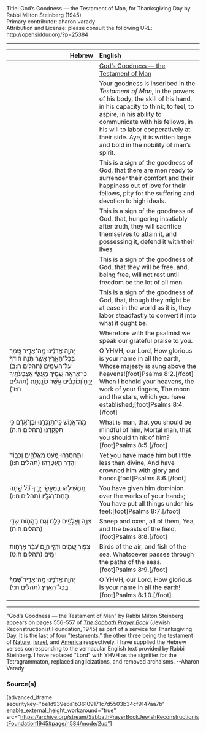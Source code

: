 <html>
<head></head>
<body>
Title: God’s Goodness — the Testament of Man, for Thanksgiving Day by Rabbi Milton Steinberg (1945)<br />
Primary contributor: aharon.varady<br />
Attribution and License: please consult the following URL: <a href="http://opensiddur.org/?p=25384">http://opensiddur.org/?p=25384</a>
<p />
<hr />

<table style="margin-left: auto;margin-right: auto;" class="draggable">
<thead><tr><th id="x" style="text-align: right;">Hebrew</th><th style="text-align: left;">English</th></tr></thead>
<tbody>
<tr><td style="vertical-align:top;" width="46%">
<div class="liturgy"><span lang="he">

</span></div></td>
 
<td style="vertical-align:top;" width="53%">
<div class="english">
<u>God’s Goodness — the Testament of Man</u>
</div></td></tr>


<tr><td style="vertical-align:top;" width="46%">
<div class="liturgy"><span lang="he">

</span></div></td>
 
<td style="vertical-align:top;" width="53%">
<div class="english">
Your goodness is inscribed in the <em>Testament of Man</em>, 
in the powers of his body, 
the skill of his hand, 
in his capacity to think, 
to feel, 
to aspire, 
in his ability to communicate with his fellows, 
in his will to labor cooperatively at their side. 
Aye, it is written large and bold in the nobility of man’s spirit.
</div></td></tr>


<tr><td style="vertical-align:top;" width="46%">
<div class="liturgy"><span lang="he">

</span></div></td>
 
<td style="vertical-align:top;" width="53%">
<div class="english">
This is a sign of the goodness of God, 
that there are men 
ready to surrender their comfort 
and their happiness 
out of love for their fellows, 
pity for the suffering 
and devotion to high ideals.
</div></td></tr>


<tr><td style="vertical-align:top;" width="46%">
<div class="liturgy"><span lang="he">

</span></div></td>
 
<td style="vertical-align:top;" width="53%">
<div class="english">
This is a sign of the goodness of God, 
that, hungering insatiably after truth, 
they will sacrifice themselves to attain it, 
and possessing it, defend it with their lives.
</div></td></tr>


<tr><td style="vertical-align:top;" width="46%">
<div class="liturgy"><span lang="he">

</span></div></td>
 
<td style="vertical-align:top;" width="53%">
<div class="english">
This is a sign of the goodness of God, 
that they will be free, 
and, being free, 
will not rest until freedom be the lot of all men.
</div></td></tr>


<tr><td style="vertical-align:top;" width="46%">
<div class="liturgy"><span lang="he">

</span></div></td>
 
<td style="vertical-align:top;" width="53%">
<div class="english">
This is a sign of the goodness of God, 
that, though they might be at ease in the world as it is, 
they labor steadfastly to convert it into what it ought be.
</div></td></tr>


<tr><td style="vertical-align:top;" width="46%">
<div class="liturgy"><span lang="he">

</span></div></td>
 
<td style="vertical-align:top;" width="53%">
<div class="english">
Wherefore with the psalmist we speak our grateful praise to you.
</div></td></tr>


<tr><td style="vertical-align:top;" width="46%">
<div class="liturgy"><span lang="he">
יְהוָ֤ה אֲדֹנֵ֗ינוּ 
מָֽה־אַדִּ֣יר שִׁ֭מְךָ בְּכָל־הָאָ֑רֶץ 
אֲשֶׁ֥ר תְּנָ֥ה ה֝וֹדְךָ֗ עַל־הַשָּׁמָֽיִם׃ <span class="citation">(תהלים ח:ב)</span>
כִּֽי־אֶרְאֶ֣ה שָׁ֭מֶיךָ מַעֲשֵׂ֣י אֶצְבְּעֹתֶ֑יךָ 
יָרֵ֥חַ וְ֝כוֹכָבִ֗ים אֲשֶׁ֣ר כּוֹנָֽנְתָּה׃ <span class="citation">(תהלים ח:ד)</span>
</span></div></td>
 
<td style="vertical-align:top;" width="53%">
<div class="english">
O YHVH, our Lord,
How glorious is your name in all the earth,
Whose majesty is sung above the heavens![foot]Psalms 8:2.[/foot]
When I behold your heavens, the work of your fingers,
The moon and the stars, which you have established;[foot]Psalms 8:4.[/foot]
</div></td></tr>


<tr><td style="vertical-align:top;" width="46%">
<div class="liturgy"><span lang="he">
מָֽה־אֱנ֥וֹשׁ כִּֽי־תִזְכְּרֶ֑נּוּ 
וּבֶן־אָ֝דָ֗ם כִּ֣י תִפְקְדֶֽנּוּ׃ <span class="citation">(תהלים ח:ה)</span>
</span></div></td>
 
<td style="vertical-align:top;" width="53%">
<div class="english">
What is man, that you should be mindful of him, 
Mortal man, that you should think of him?[foot]Psalms 8:5.[/foot]
</div></td></tr>


<tr><td style="vertical-align:top;" width="46%">
<div class="liturgy"><span lang="he">
וַתְּחַסְּרֵ֣הוּ מְּ֭עַט מֵאֱלֹהִ֑ים 
וְכָב֖וֹד וְהָדָ֣ר תְּעַטְּרֵֽהוּ׃ <span class="citation">(תהלים ח:ו)</span>
</span></div></td>
 
<td style="vertical-align:top;" width="53%">
<div class="english">
Yet you have made him but little less than divine,
And have crowned him with glory and honor.[foot]Psalms 8:6.[/foot]
</div></td></tr>


<tr><td style="vertical-align:top;" width="46%">
<div class="liturgy"><span lang="he">
תַּ֭מְשִׁילֵהוּ בְּמַעֲשֵׂ֣י יָדֶ֑יךָ 
כֹּ֝ל שַׁ֣תָּה תַֽחַת־רַגְלָֽיו׃ <span class="citation">(תהלים ח:ז)</span>
</span></div></td>
 
<td style="vertical-align:top;" width="53%">
<div class="english">
You have given him dominion over the works of your hands;
You have put all things under his feet:[foot]Psalms 8:7.[/foot]
</div></td></tr>


<tr><td style="vertical-align:top;" width="46%">
<div class="liturgy"><span lang="he">
צֹנֶ֣ה וַאֲלָפִ֣ים כֻּלָּ֑ם 
וְ֝גַ֗ם בַּהֲמ֥וֹת שָׂדָֽי׃ <span class="citation">(תהלים ח:ח)</span>
</span></div></td>
 
<td style="vertical-align:top;" width="53%">
<div class="english">
Sheep and oxen, all of them,
Yea, and the beasts of the field,[foot]Psalms 8:8.[/foot]
</div></td></tr>


<tr><td style="vertical-align:top;" width="46%">
<div class="liturgy"><span lang="he">
צִפּ֣וֹר שָׁ֭מַיִם וּדְגֵ֣י הַיָּ֑ם 
עֹ֝בֵ֗ר אָרְח֥וֹת יַמִּֽים׃ <span class="citation">(תהלים ח:ט)</span>
</span></div></td>
 
<td style="vertical-align:top;" width="53%">
<div class="english">
Birds of the air, and fish of the sea,
Whatsoever passes through the paths of the seas.[foot]Psalms 8:9.[/foot]
</div></td></tr>


<tr><td style="vertical-align:top;" width="46%">
<div class="liturgy"><span lang="he">
יְהוָ֥ה אֲדֹנֵ֑ינוּ 
מָֽה־אַדִּ֥יר שִׁ֝מְךָ֗ בְּכָל־הָאָֽרֶץ׃ <span class="citation">(תהלים ח:י)</span>
</span></div></td>
 
<td style="vertical-align:top;" width="53%">
<div class="english">
O YHVH, our Lord,
How glorious is your name in all the earth![foot]Psalms 8:10.[/foot]
</div></td></tr>
</tbody></table>

<hr />

"God’s Goodness — the Testament of Man" by Rabbi Milton Steinberg appears on pages 556-557 of <em><a href="https://opensiddur.org/compilations/shabbat-siddur/sabbath-prayer-book-by-mordecai-kaplan-1945/">The Sabbath Prayer Book</a></em> (Jewish Reconstructionist Foundation, 1945) as part of a service for Thanksgiving Day. It is the last of four "testaments," the other three being the testament of <a href="https://opensiddur.org/prayers/secular-calendar/united-states/thanksgiving-day/gods-goodness-the-testament-of-nature-by-rabbi-milton-steinberg-1945/">Nature</a>, <a href="https://opensiddur.org/prayers/secular-calendar/united-states/thanksgiving-day/gods-goodness-the-testament-of-israel-by-rabbi-milton-steinberg-1945/">Israel</a>, and <a href="https://opensiddur.org/prayers/secular-calendar/united-states/thanksgiving-day/gods-goodness-the-testament-of-america-by-rabbi-milton-steinberg-1945/">America</a> respectively. I have supplied the Hebrew verses corresponding to the vernacular English text provided by Rabbi Steinberg. I have replaced "Lord" with YHVH as the signifier for the Tetragrammaton, replaced anglicizations, and removed archaisms. --Aharon Varady

<h3>Source(s)</h3>

[advanced_iframe securitykey="be1d939e6a1b36109171c7d5503b34cf9147aa7b" enable_external_height_workaround="true" src="https://archive.org/stream/SabbathPrayerBookJewishReconstructionistFoundation1945#page/n584/mode/2up"]
</body>
</html>